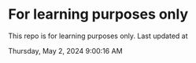 # For learning purposes only
This repo is for learning purposes only.
Last updated at

Thursday, May 2, 2024 9:00:16 AM

